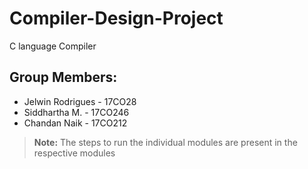 # Compiler-Design-Project
C language Compiler


## Group Members:
- Jelwin Rodrigues - 17CO28
- Siddhartha M. - 17CO246
- Chandan Naik  - 17CO212

> **Note:** The steps to run the individual modules are present in the respective modules



